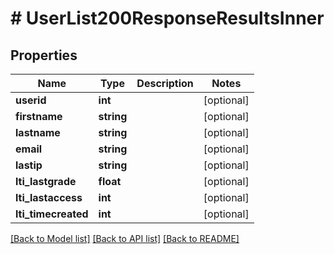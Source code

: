 # # UserList200ResponseResultsInner

## Properties

Name | Type | Description | Notes
------------ | ------------- | ------------- | -------------
**userid** | **int** |  | [optional]
**firstname** | **string** |  | [optional]
**lastname** | **string** |  | [optional]
**email** | **string** |  | [optional]
**lastip** | **string** |  | [optional]
**lti_lastgrade** | **float** |  | [optional]
**lti_lastaccess** | **int** |  | [optional]
**lti_timecreated** | **int** |  | [optional]

[[Back to Model list]](../../README.md#models) [[Back to API list]](../../README.md#endpoints) [[Back to README]](../../README.md)
